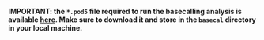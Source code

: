 **IMPORTANT: the `*.pod5` file required to run the basecalling analysis is available [here](https://drive.google.com/file/d/1D6_Ku_bMYvB4VSqtIBr5Slg07OOZEvji/view?usp=sharing). Make sure to download it and store in the `basecal` directory in your local machine.**
